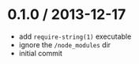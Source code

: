 
0.1.0 / 2013-12-17
==================

  * add `require-string(1)` executable
  * ignore the `/node_modules` dir
  * initial commit
